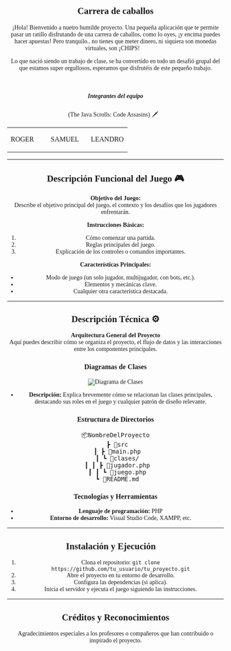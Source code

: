 <div  style="text-align: center; font-family: jetbrains mono">

## 🏇 Carrera de caballos 🏇

¡Hola! Bienvenido a nuetro humilde proyecto. Una pequeña aplicación que te permite pasar un ratillo disfrutando de una carrera de caballos, como lo oyes, ¡y encima puedes hacer apuestas! Pero tranquilo.. no tienes que meter dinero, ni siquiera son monedas virtuales, son ¡CHIPS! 🍪



Lo que nació siendo un trabajo de clase, se ha convertido en todo un desafió grupal del que estamos super orgullosos, esperamos que disfrutéis de este pequeño trabajo.

</br>

##### Integrantes del equipo
(The Java Scrolls: Code Assasins)
🗡️📜

<table text-align="center"><tr><td width="33%">
<div text-align="center">

 ROGER

</div></td><td width="33%">

<div>  

 SAMUEL

</div></td><td width="33%">
<div>

 LEANDRO

</div></td></tr></table>

---

## Descripción Funcional del Juego 🎮
**Objetivo del Juego:**  
Describe el objetivo principal del juego, el contexto y los desafíos que los jugadores enfrentarán.

**Instrucciones Básicas:**  

1. Cómo comenzar una partida.
2. Reglas principales del juego.
3. Explicación de los controles o comandos importantes.

**Características Principales:**  
- Modo de juego (un solo jugador, multijugador, con bots, etc.).
- Elementos y mecánicas clave.
- Cualquier otra característica destacada.

---

## Descripción Técnica ⚙️
**Arquitectura General del Proyecto**  
Aquí puedes describir cómo se organiza el proyecto, el flujo de datos y las interacciones entre los componentes principales.

### Diagramas de Clases
![Diagrama de Clases](ruta/a/diagrama_de_clases.png)
- **Descripción:** Explica brevemente cómo se relacionan las clases principales, destacando sus roles en el juego y cualquier patrón de diseño relevante.

### Estructura de Directorios
<pre>
📦NombreDelProyecto
 ┣ 📂src
 ┃ ┣ 📜main.php
 ┃ ┗ 📜clases/
 ┃ ┃ ┣ 📜jugador.php
 ┃ ┃ ┗ 📜juego.php
 ┗ 📜README.md
</pre>

### Tecnologías y Herramientas
- **Lenguaje de programación:** PHP
- **Entorno de desarrollo:** Visual Studio Code, XAMPP, etc.

---

## Instalación y Ejecución 🚀
1. Clona el repositorio: `git clone https://github.com/tu_usuario/tu_proyecto.git`
2. Abre el proyecto en tu entorno de desarrollo.
3. Configura las dependencias (si aplica).
4. Inicia el servidor y ejecuta el juego siguiendo las instrucciones.

---

## Créditos y Reconocimientos
Agradecimientos especiales a los profesores o compañeros que han contribuido o inspirado el proyecto.

</div>